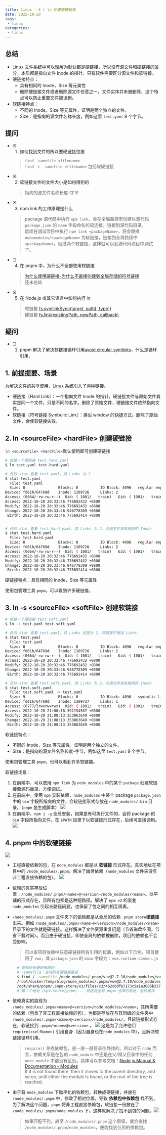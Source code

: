 ```yaml
---
title: linux - 6 | ln 创建软硬链接
date: 2022-10-20
tags:
 - linux
categories: 
 - linux
---
```



## 总结
- Linux 文件系统中可以理解为默认都是硬链接，所以没有源文件和硬链接的区分，本质都是指向文件 Inode 的指针。只有软件需要区分源文件和软链接。
- 硬链接特点：
  - 具有相同的 Inode，Size 等元属性
  - 删除硬链接文件或者删除源文件任意之一，文件实体并未被删除，这个特点可以防止重要文件被误删。
- 软链接特点：
  - 不同的 Inode，Size 等元属性，证明是两个独立的文件。
  - Size：是指向的源文件名称长度，例如这里 `test.yaml` 9 个字节。





## 提问
- [x] 1. 如何找到文件的所以要硬链接位置
    > `find -samefile <filename>`      
    `find -L -samefile <filename>` 包括软硬链接
- [x] 2. 软链接文件的文件大小是如何得到的
    > 指向的源文件名称长度-字节
- [x] 3. npm link 的工作原理是什么
    > package 源代码中执行 `npm link`，会在全局路径里创建以源代码 `package.json` 的 `name` 字段命名的软连接，链接到源代码目录。     
    后续在调试项目中执行 `npm link <packageName>`，将会替换 `nodemodules/<packageName>` 为软链接，链接到全局路径中 `<packageName>`。经过两个软链接，这样就可以到源代码项目中调试了。    
- [ ] 4. 在 pnpm 中，为什么不全部使用软链接
    > [为什么使用硬链接-为什么不直接创建到全局存储的符号链接](https://pnpm.io/zh/faq#%E4%B8%BA%E4%BB%80%E4%B9%88%E4%BD%BF%E7%94%A8%E7%A1%AC%E9%93%BE%E6%8E%A5-%E4%B8%BA%E4%BB%80%E4%B9%88%E4%B8%8D%E7%9B%B4%E6%8E%A5%E5%88%9B%E5%BB%BA%E5%88%B0%E5%85%A8%E5%B1%80%E5%AD%98%E5%82%A8%E7%9A%84%E7%AC%A6%E5%8F%B7%E9%93%BE%E6%8E%A5)     
    还未总结
- [x] 5. 在 Node.js 或其它语言中如何执行 ln
    > 软链接 [fs.symlinkSync(target, path[, type])](https://nodejs.org/api/fs.html#fssymlinksynctarget-path-type)    
    硬链接 [fs.link(existingPath, newPath, callback)](https://nodejs.org/api/fs.html#fslinkexistingpath-newpath-callback)



## 疑问
- [ ] 1. pnpm 解决了解决软链接循环引用[avoid circular symlinks](https://www.pnpm.cn/symlinked-node-modules-structure)，什么是循环引用。



## 1. 前提提要、场景
为解决文件的共享使用，Linux 系统引入了两种链接。      
- 硬链接（Hard Link）：一个指向文件 Inode 的指针。硬链接文件与原始文件其实是同一个文件，只是不同的名字。删除了原始文件，硬链接文件依然指向文件。
- 软链接（符号链接 Symbolic Link）：类似 window 的快捷方式。删除了原始文件，会使软链接失效。



## 2. ln \<sourceFile\> \<hardFile\> 创建硬链接
`ln <sourceFile> <hardFile>`默认使用即可创建硬链接
```bash
# 创建一个硬链接 test.hard.yaml
$ ln test.yaml test.hard.yaml

# 此时 stat 查看 test.yaml，其 Links 为 2
$ stat test.yaml
  File: test.yaml
  Size: 0               Blocks: 0          IO Block: 4096   regular empty file
Device: fd01h/64769d    Inode: 1109726     Links: 2
Access: (0664/-rw-rw-r--)  Uid: ( 1001/   train)   Gid: ( 1001/   train)
Access: 2022-10-20 20:32:46.776692432 +0800
Modify: 2022-10-20 20:32:46.776692432 +0800
Change: 2022-10-20 20:33:46.946778309 +0800
 Birth: 2022-10-20 20:32:46.775692414 +0800


# 此时 stat 查看 test.hard.yaml，其 Links 为 2，与源文件具有相同的 Inode
$ stat test.hard.yaml
  File: test.hard.yaml
  Size: 0               Blocks: 0          IO Block: 4096   regular empty file
Device: fd01h/64769d    Inode: 1109726     Links: 2
Access: (0664/-rw-rw-r--)  Uid: ( 1001/   train)   Gid: ( 1001/   train)
Access: 2022-10-20 20:32:46.776692432 +0800
Modify: 2022-10-20 20:32:46.776692432 +0800
Change: 2022-10-20 20:33:46.946778309 +0800
 Birth: 2022-10-20 20:32:46.775692414 +0800
```

硬链接特点：具有相同的 Inode，Size 等元属性


使用包管理工具 `pnpm`，可以看到许多硬链接。



## 3. ln -s \<sourceFile\> \<softFile\> 创建软链接
```bash
# 创建一个硬链接 test.soft.yaml
$ ln -s test.yaml test.soft.yaml

# 此时 stat 查看 test.yaml，其 Links 还是为 2，软链接不增加 Links
$ stat test.yaml
  File: test.yaml
  Size: 0               Blocks: 0          IO Block: 4096   regular empty file
Device: fd01h/64769d    Inode: 1109726     Links: 2
Access: (0664/-rw-rw-r--)  Uid: ( 1001/   train)   Gid: ( 1001/   train)
Access: 2022-10-20 20:32:46.776692432 +0800
Modify: 2022-10-20 20:32:46.776692432 +0800
Change: 2022-10-20 20:33:46.946778309 +0800
 Birth: 2022-10-20 20:32:46.775692414 +0800

# 此时 stat 查看 test.soft.yaml，其 Links 为 2，与源文件具有相同的 Inode
$ stat test.soft.yaml
  File: test.soft.yaml -> test.yaml
  Size: 9               Blocks: 0          IO Block: 4096   symbolic link
Device: fd01h/64769d    Inode: 1109727     Links: 1
Access: (0777/lrwxrwxrwx)  Uid: ( 1001/   train)   Gid: ( 1001/   train)
Access: 2022-10-20 21:08:18.392154587 +0800
Modify: 2022-10-20 21:08:13.353063649 +0800
Change: 2022-10-20 21:08:13.353063649 +0800
 Birth: 2022-10-20 21:08:13.353063649 +0800
```

软链接特点：
- 不同的 Inode，Size 等元属性，证明是两个独立的文件。
- Size：是指向的源文件名称长度-字节，例如这里 `test.yaml` 9 个字节。


使用包管理工具 `pnpm`，也可以看到许多软链接。


软链接场景：
1. 在前端中，可以使用 `npm link` 为 `node_modules` 中的某个 `package` 创建软链接至源码目录，方便调试。
2. 在前端中，使用 `npm` 安装依赖，`node_modules` 中某个 package `package.json` 中的 `bin` 字段所指向的文件，会软链接形式存放在 `node_modules/.bin` 目录。（`pnpm` 是生成脚本）     ![](./221020-1/4.png)
3. 在前端中，`npm i -g` 全局安装，如果是有可执行文件的，会将 package 的 `bin` 字段所指向文件，在 `$PATH` 目录下以软链接形式存在，后续可直接调用。    ![](./221020-1/5.png)



## 4. pnpm 中的软硬链接
![](./221020-1/1.png)

- 工程直接依赖的包，在 `node_modules` 都是以 **软链接** 形式存在。真实地址在项目中的 `/node_modules/.pnpm`。解决了幽灵依赖（`node_modules` 文件夹没有非工程直接依赖的包）。
  ![](./221020-1/2.png)
- 依赖的真实存放位置：`/node_modules/.pnpm/<name>@<version>/node_modules/<name>`。以平铺的形式存在，且所有包都是这种短路径。解决了 `npm v2` 的嵌套 `node_modules` 引起长路径问题，也保留了包之间的相互隔离。
- `/node_modules/.pnpm` 文件夹下的依赖都是从全局的依赖 `.pnpm store`**硬链接** 出来。例如 `/node_modules/.pnpm/<name>@<version>/node_modules/<name>` 目录下的文件就是硬链接。这样解决了文件资源重复问题（节省磁盘空间，节省下载时间）。而且由于硬链接，即使全局的依赖被删除，项目的依赖也不会受影响。
  > 可以查项目依赖中任意硬链接所有引用的位置，例如以下示例，项目使用了 `vue`，其 `package.json` 的 `main` 字段为：`vue.runtime.common.js`
  ```bash
    # 查找所有硬链接路径
    # -samefile：查询所有硬链接路径
    $ find / -samefile /node_modules/.pnpm/vue@2.7.10/node_modules/vue/dist/vue.runtime.common.js
    /root/docker/temp/blog/node_modules/.pnpm/vue@2.7.10/node_modules/vue/dist/vue.runtime.common.js
    /opt/share/pnpm/.pnpm-store/v3/files/c3/462c0dfe7173c5e1a3685b337963087b5fb19f269dbb86298e31c3911413a1c48b6154b2c9e4dce4b6df4683328e252f5c85a5dafdee9b16d7596c38395cf7
    # 第二个地址 /opt/share/pnpm/... 就是我全局 pnpm 仓库的地址，全局缓存
  ```

- 依赖真实的路径为 `/node_modules/.pnpm/<name>@<version>/node_modules/<name>`，其所需要的依赖（包含了非工程直接依赖的包），也都是存放在与其同级的文件夹中 `/node_modules/.pnpm/<name>@<version>/node_modules/`，且软链接形式存在，软链接到 `.pnpm/<name>@<version>` 。 ![](./221020-1/6.png)
  这是为了允许他们`require(<selfName>)` 引用自身（因为自身也在`node_modules` 中），且解决软链接循环引用。
  > `require()` 寻找依赖包，是一层一层目录往外找的。所以对于 `node` 而言，依赖关系是在包的 `node_module` 中还是在父/祖父目录中的任何 `node_module` 中都没有区别。具体可以参考文档：[Node.js Manual & Documentation - Modules](https://nodejs.org/docs/v0.4.2/api/modules.html)     
  If it is not found there, then it moves to the parent directory, and so on, until either the module is found, or the root of the tree is reached.

- 由于将 `node_modules` 下扁平化的依赖包，转换成硬链接，并放在 `/node_modules/.pnpm` 中，修改了相对位置，导致 **依赖包中依赖包** 找不到。为了解决这个问题，`pnpm` 将非工程直接依赖包，软链接一份放在了 `/node_modules/.pnpm/node_modules` 下，这样就解决了找不到包的问题。![](./221020-1/3.png)
  > 如果匹配不到，直至 `/node_modules/.pnpm` 这个层级，就会查找 `/node_modules/.pnpm/node_modules`，便能找到引用的依赖包。


